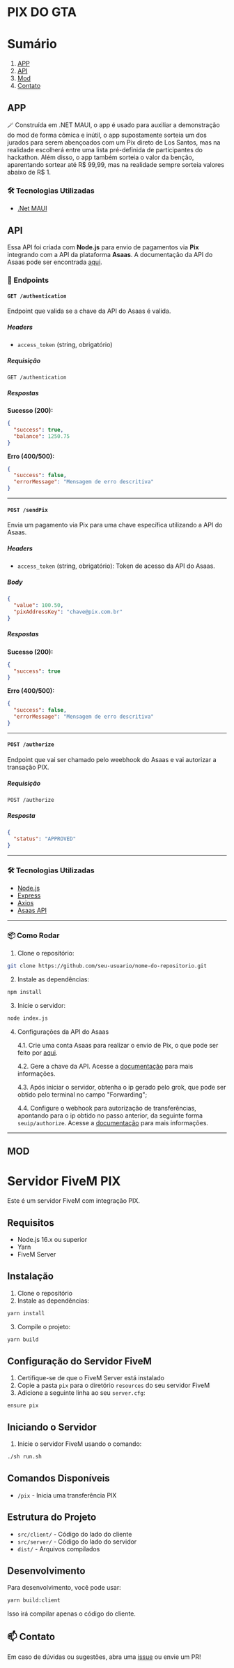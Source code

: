 # PIX DO GTA

# Sumário
1. [APP](#app)
2. [API](#api)
3. [Mod](#mod)
4. [Contato](#contato)

## APP 

🪄 Construída em .NET MAUI, o app é usado para auxiliar a demonstração do mod de forma cômica e inútil, o app supostamente sorteia um dos jurados para serem abençoados com um Pix direto de Los Santos, mas na realidade escolherá entre uma lista pré-definida de participantes do hackathon. Além disso, o app também sorteia o valor da benção, aparentando sortear até R$ 99,99, mas na realidade sempre sorteia valores abaixo de R$ 1.

### 🛠️ Tecnologias Utilizadas

- [.Net MAUI](https://dotnet.microsoft.com/pt-br/apps/maui)

## API

Essa API foi criada com **Node.js** para envio de pagamentos via **Pix** integrando com a API da plataforma **Asaas**. A documentação da API do Asaas pode ser encontrada [aqui](https://docs.asaas.com/docs).

### 🚀 Endpoints

#### `GET /authentication`

Endpoint que valida se a chave da API do Asaas é valida.

##### Headers
- `access_token` (string, obrigatório)

##### Requisição
```http
GET /authentication
```

##### Respostas

**Sucesso (200):**
```json
{
  "success": true,
  "balance": 1250.75
}
```

**Erro (400/500):**
```json
{
  "success": false,
  "errorMessage": "Mensagem de erro descritiva"
}
```

---

#### `POST /sendPix`

Envia um pagamento via Pix para uma chave específica utilizando a API do Asaas.

##### Headers
- `access_token` (string, obrigatório): Token de acesso da API do Asaas.

##### Body
```json
{
  "value": 100.50,
  "pixAddressKey": "chave@pix.com.br"
}
```

##### Respostas

**Sucesso (200):**
```json
{
  "success": true
}
```

**Erro (400/500):**
```json
{
  "success": false,
  "errorMessage": "Mensagem de erro descritiva"
}
```

---

#### `POST /authorize`

Endpoint que vai ser chamado pelo weebhook do Asaas e vai autorizar a transação PIX.

##### Requisição
```http
POST /authorize
```

##### Resposta
```json
{
  "status": "APPROVED"
}
```

---

### 🛠️ Tecnologias Utilizadas

- [Node.js](https://nodejs.org/)
- [Express](https://expressjs.com/)
- [Axios](https://axios-http.com/)
- [Asaas API](https://docs.asaas.com/)

---

### 📦 Como Rodar

1. Clone o repositório:
```bash
git clone https://github.com/seu-usuario/nome-do-repositorio.git
```

2. Instale as dependências:
```bash
npm install
```

3. Inicie o servidor:
```bash
node index.js
```

4. Configurações da API do Asaas

    4.1. Crie uma conta Asaas para realizar o envio de Pix, o que pode ser feito por [aqui](https://www.asaas.com/onboarding/createAccount?customerSignUpOriginChannel=DOCUMENTATION). 
 
    4.2. Gere a chave da API. Acesse a [documentação](https://docs.asaas.com/docs/autentica%C3%A7%C3%A3o-1) para mais informações.

    4.3. Após iniciar o servidor, obtenha o ip gerado pelo grok, que pode ser obtido pelo terminal no campo "Forwarding";

    4.4. Configure o webhook para autorização de transferências, apontando para o ip obtido no passo anterior, da seguinte forma `seuip/authorize`. Acesse a [documentação](https://docs.asaas.com/docs/mecanismo-para-validacao-de-saque-via-webhooks) para mais informações.

---

## MOD

# Servidor FiveM PIX

Este é um servidor FiveM com integração PIX.

## Requisitos

- Node.js 16.x ou superior
- Yarn
- FiveM Server

## Instalação

1. Clone o repositório
2. Instale as dependências:
```bash
yarn install
```

3. Compile o projeto:
```bash
yarn build
```

## Configuração do Servidor FiveM

1. Certifique-se de que o FiveM Server está instalado
2. Copie a pasta `pix` para o diretório `resources` do seu servidor FiveM
3. Adicione a seguinte linha ao seu `server.cfg`:
```
ensure pix
```

## Iniciando o Servidor

1. Inicie o servidor FiveM usando o comando:
```bash
./sh run.sh
```

## Comandos Disponíveis

- `/pix` - Inicia uma transferência PIX

## Estrutura do Projeto

- `src/client/` - Código do lado do cliente
- `src/server/` - Código do lado do servidor
- `dist/` - Arquivos compilados

## Desenvolvimento

Para desenvolvimento, você pode usar:
```bash
yarn build:client
```

Isso irá compilar apenas o código do cliente. 

## 📫 Contato

Em caso de dúvidas ou sugestões, abra uma [issue](https://github.com/omateusteles/gta-pix/issues) ou envie um PR!

